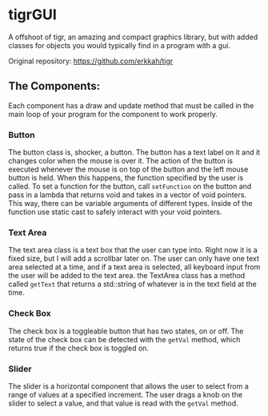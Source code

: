 # tigrGUI
A offshoot of tigr, an amazing and compact graphics library, but with added classes for objects you would typically find in a program with a gui.

Original repository:
https://github.com/erkkah/tigr

## The Components:

Each component has a draw and update method that must be called in the main loop of your program for the component to work properly.

### Button
The button class is, shocker, a button. The button has a text label on it and it changes color when the mouse is over it. The action of the button is executed whenever the mouse is on top of the button and the left mouse button is held. When this happens, the function specified by the user is called. To set a function for the button, call `setFunction` on the button and pass in a lambda that returns void and takes in a vector of void pointers. This way, there can be variable arguments of different types. Inside of the function use static cast to safely interact with your void pointers.

### Text Area
The text area class is a text box that the user can type into. Right now it is a fixed size, but I will add a scrollbar later on. The user can only have one text area selected at a time, and if a text area is selected, all keyboard input from the user will be added to the text area. the TextArea class has a method called `getText` that returns a std::string of whatever is in the text field at the time.

### Check Box
The check box is a toggleable button that has two states, on or off. The state of the check box can be detected with the `getVal` method, which returns true if the check box is toggled on.

### Slider
The slider is a horizontal component that allows the user to select from a range of values at a specified increment. The user drags a knob on the slider to select a value, and that value is read with the `getVal` method.
